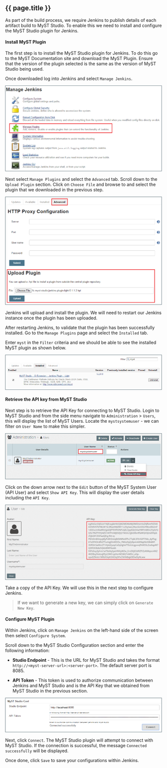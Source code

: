## {{ page.title }}

As part of the build process, we require Jenkins to publish details of each artifact build to MyST Studio. To enable this we need to install and configure the MyST Studio plugin for Jenkins.

#### Install MyST Plugin
The first step is to install the MyST Studio plugin for Jenkins. To do this go to the  MyST Documentation site and download the MyST Plugin. Ensure that the version of the plugin selected is the same as the version of MyST Studio being used.

Once downloaded log into Jenkins and select `Manage Jenkins`. 

![](img/manageJenkins.png)

Next select `Manage Plugins` and select the `Advanced` tab. Scroll down to the `Upload Plugin` section. Click on `Choose File` and browse to and select the plugin that we downloaded in the previous step.

![](img/uploadJenkinsPlugin.png)

Jenkins will upload and install the plugin. We will need to restart our Jenkins instance once the plugin has been uploaded.

After restarting Jenkins, to validate that the plugin has been successfully installed. Go to the `Manage Plugins` page and select the `Installed` tab.

Enter `myst` in the `Filter` criteria and we should be able to see the installed MyST plugin as shown below.

![](img/installedJenkinsPlugin.png)

#### Retrieve the API key from MyST Studio
Next step is to retrieve the API Key for connecting to MyST Studio. Login to MyST Studio and from the side menu navigate to `Administration` > `Users`, this will display the list of MyST Users. Locate the `mystsystemuser` - we can filter on `User Name` to make this simpler.

![](img/mystSystemUser.png)

Click on the down arrow next to the `Edit` button of the MyST System User (API User) and select `Show API Key`. This will display the user details including the `API Key`.

![](img/mystApiKey.png)

Take a copy of the API Key. We will use this in the next step to configure Jenkins. 

> If we want to generate a new key, we can simply click on `Generate New Key`.

#### Configure MyST Plugin
Within Jenkins, click on `Manage Jenkins` on the left-hand side of the screen then select `Configure System`.

Scroll down to the MyST Studio Configuration section and enter the following information:
* **Studio Endpoint** - This is the URL for MyST Studio and takes the format `http://<myst-server-url>:<server-port>`. The default server port is 8085.

* **API Token** - This token is used to authorize communication between Jenkins and MyST Studio and is the API Key that we obtained from MyST Studio in the previous section.

![](img/configureJenkinsPlugin.png)

Next, click `Connect`. The MyST Studio plugin will attempt to connect with MyST Studio. If the connection is successful, the message `Connected successfully` will be displayed.

Once done, click `Save` to save your configurations within Jenkins.